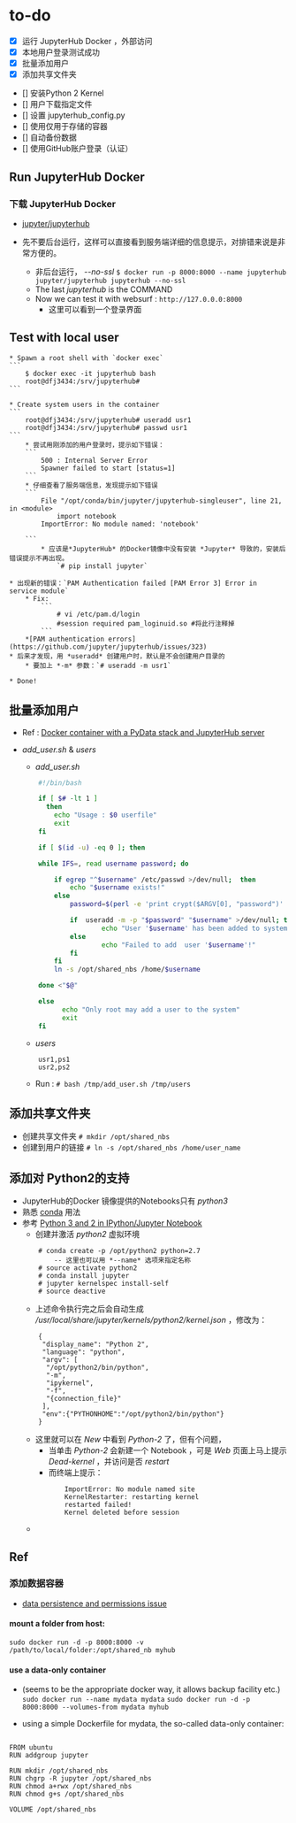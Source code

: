 ﻿




# to-do

- [x] 运行 JupyterHub Docker ，外部访问
- [x] 本地用户登录测试成功
- [x] 批量添加用户
- [x] 添加共享文件夹
- [] 安装Python 2 Kernel
- [] 用户下载指定文件
- [] 设置 jupyterhub_config.py
- [] 使用仅用于存储的容器
- [] 自动备份数据
- [] 使用GitHub账户登录（认证）


## Run JupyterHub Docker

### 下载 JupyterHub Docker

* [jupyter/jupyterhub](https://hub.docker.com/r/jupyter/jupyterhub/)

* 先不要后台运行，这样可以直接看到服务端详细的信息提示，对排错来说是非常方便的。
    * 非后台运行， *--no-ssl* 
    `$ docker run -p 8000:8000 --name jupyterhub jupyter/jupyterhub jupyterhub --no-ssl`
    * The last *jupyterhub* is the COMMAND
    * Now we can test it with websurf : `http://127.0.0.0:8000`
        * 这里可以看到一个登录界面
        
## Test with local user
    * Spawn a root shell with `docker exec`
    ```
        $ docker exec -it jupyterhub bash
        root@dfj3434:/srv/jupyterhub#
    ```
    
    * Create system users in the container
    ```
        root@dfj3434:/srv/jupyterhub# useradd usr1
        root@dfj3434:/srv/jupyterhub# passwd usr1
    ```
        * 尝试用刚添加的用户登录时，提示如下错误：
        ```
            500 : Internal Server Error
            Spawner failed to start [status=1]
        ```
        * 仔细查看了服务端信息，发现提示如下错误
        ```
            File "/opt/conda/bin/jupyter/jupyterhub-singleuser", line 21, in <module>
                import notebook
            ImportError: No module named: 'notebook'
        
        ```
            * 应该是*JupyterHub* 的Docker镜像中没有安装 *Jupyter* 导致的，安装后错误提示不再出现。            
                `# pip install jupyter`
                
    * 出现新的错误：`PAM Authentication failed [PAM Error 3] Error in service module`
        * Fix:
            ```
                # vi /etc/pam.d/login
                #session required pam_loginuid.so #将此行注释掉
            ```
        *[PAM authentication errors](https://github.com/jupyter/jupyterhub/issues/323)
    * 后来才发现，用 *useradd* 创建用户时，默认是不会创建用户目录的
        * 要加上 *-m* 参数：`# useradd -m usr1` 
        
    * Done!
                
## 批量添加用户
    
* Ref : [Docker container with a PyData stack and JupyterHub server](https://github.com/twiecki/pydata_docker_jupyterhub)

* *add_user.sh* & *users*
    * *add_user.sh*
    ```bash
        #!/bin/bash

        if [ $# -lt 1 ]
          then
            echo "Usage : $0 userfile"
            exit
        fi

        if [ $(id -u) -eq 0 ]; then

        while IFS=, read username password; do

            if egrep "^$username" /etc/passwd >/dev/null;  then
                echo "$username exists!"
            else
                password=$(perl -e 'print crypt($ARGV[0], "password")' $password)

                if  useradd -m -p "$password" "$username" >/dev/null; then
                        echo "User '$username' has been added to system!"
                else
                        echo "Failed to add  user '$username'!"
                fi
            fi
            ln -s /opt/shared_nbs /home/$username

        done <"$@"

        else
              echo "Only root may add a user to the system"
              exit
        fi
    
    ```
    * *users*
    ```
        usr1,ps1
        usr2,ps2
    ```
    * Run : `# bash /tmp/add_user.sh /tmp/users`
    
    
## 添加共享文件夹

* 创建共享文件夹
    `# mkdir /opt/shared_nbs`
* 创建到用户的链接
    `# ln -s /opt/shared_nbs /home/user_name`
    
    
## 添加对 Python2的支持
* JupyterHub的Docker 镜像提供的Notebooks只有 *python3* 
* 熟悉 [conda](http://conda.pydata.org/docs/using/index.html) 用法
* 参考 [Python 3 and 2 in IPython/Jupyter Notebook](http://stackoverflow.com/questions/29648412/anaconda-python-3-and-2-in-ipython-jupyter-notebook?rq=1)
    * 创建并激活 *python2* 虚拟环境
    ```
        # conda create -p /opt/python2 python=2.7
            -- 这里也可以用 *--name* 选项来指定名称
        # source activate python2
        # conda install jupyter
        # jupyter kernelspec install-self
        # source deactive
    ```
    * 上述命令执行完之后会自动生成 */usr/local/share/jupyter/kernels/python2/kernel.json* ，修改为：
    ```
        {
         "display_name": "Python 2",
         "language": "python",
         "argv": [
          "/opt/python2/bin/python",
          "-m",
          "ipykernel",
          "-f",
          "{connection_file}"
         ],
         "env":{"PYTHONHOME":"/opt/python2/bin/python"}
        }
    ```
    * 这里就可以在 *New* 中看到 *Python-2* 了，但有个问题，
        * 当单击 *Python-2* 会新建一个 Notebook ，可是 *Web* 页面上马上提示 *Dead-kernel* ，并访问是否 *restart*
        * 而终端上提示：
            ```
                ImportError: No module named site
                KernelRestarter: restarting kernel
                restarted failed!
                Kernel deleted before session
            
            ```
    * 
    
    
## Ref    
### 添加数据容器

- [data persistence and permissions issue](https://github.com/twiecki/pydata_docker_jupyterhub/issues/2)

#### mount a folder from host:
`sudo docker run -d -p 8000:8000 -v /path/to/local/folder:/opt/shared_nb myhub`

#### use a data-only container
*  (seems to be the appropriate docker way, it allows backup facility etc.) 
`sudo docker run --name mydata mydata`
`sudo docker run -d -p 8000:8000 --volumes-from mydata myhub`

* using a simple Dockerfile for mydata, the so-called data-only container:
```

FROM ubuntu
RUN addgroup jupyter

RUN mkdir /opt/shared_nbs
RUN chgrp -R jupyter /opt/shared_nbs
RUN chmod a+rwx /opt/shared_nbs
RUN chmod g+s /opt/shared_nbs

VOLUME /opt/shared_nbs
```
